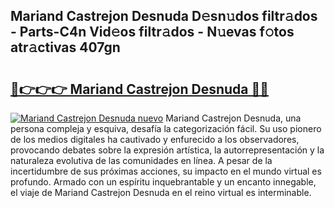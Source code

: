 ## Mariand Castrejon Desnuda D𝚎sn𝚞dos filtr𝚊dos - Parts-C4n Vid𝚎os filtr𝚊dos - N𝚞evas f𝚘tos atr𝚊ctivas 407gn

# <h2><a href="http://mb5ct3j.tromn.icu/?c=Mariand+Castrejon+Desnuda">🔗👉👉👉 Mariand Castrejon Desnuda 🔗🔗</a></h2>

[![Mariand Castrejon Desnuda nuevo](https://i.imgur.com/pEAQMta.gif)](http://mb5ct3j.tromn.icu/?c=Mariand+Castrejon+Desnuda)
Mariand Castrejon Desnuda, una persona compleja y esquiva, desafía la categorización fácil. Su uso pionero de los medios digitales ha cautivado y enfurecido a los observadores, provocando debates sobre la expresión artística, la autorrepresentación y la naturaleza evolutiva de las comunidades en línea. A pesar de la incertidumbre de sus próximas acciones, su impacto en el mundo virtual es profundo. Armado con un espíritu inquebrantable y un encanto innegable, el viaje de Mariand Castrejon Desnuda en el reino virtual es interminable.
